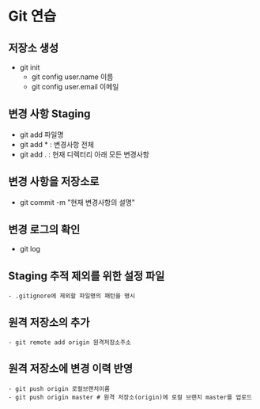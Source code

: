 # Git 연습

## 저장소 생성

- git init
    - git config 
        user.name  이름
    - git config
        user.email 이메일

## 변경 사항 Staging

- git add 파일명
- git add * : 변경사항 전체
- git add . : 현재 디렉터리 아래 모든 변경사항 

## 변경 사항을 저장소로

- git commit -m "현재 변경사항의 설명"

## 변경 로그의 확인

- git log

## Staging 추적 제외를 위한 설정 파일
    - .gitignore에 제외할 파일명의 패턴을 명시
    
## 원격 저장소의 추가
    - git remote add origin 원격저장소주소

## 원격 저장소에 변경 이력 반영

    - git push origin 로컬브랜치이름
    - git push origin master # 원격 저장소(origin)에 로컬 브랜치 master를 업로드


